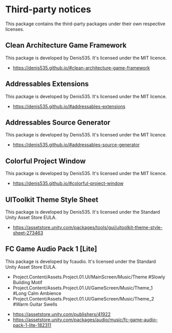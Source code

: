 # Third-party notices
This package contains the third-party packages under their own respective licenses.

## Clean Architecture Game Framework
This package is developed by Denis535.
It's licensed under the MIT licence.
- https://denis535.github.io/#clean-architecture-game-framework

## Addressables Extensions
This package is developed by Denis535.
It's licensed under the MIT licence.
- https://denis535.github.io/#addressables-extensions

## Addressables Source Generator
This package is developed by Denis535.
It's licensed under the MIT licence.
- https://denis535.github.io/#addressables-source-generator

## Colorful Project Window
This package is developed by Denis535.
It's licensed under the MIT licence.
- https://denis535.github.io/#colorful-project-window

## UIToolkit Theme Style Sheet
This package is developed by Denis535.
It's licensed under the Standard Unity Asset Store EULA.
- https://assetstore.unity.com/packages/tools/gui/uitoolkit-theme-style-sheet-273463

## FC Game Audio Pack 1 [Lite]
This package is developed by fcaudio.
It's licensed under the Standard Unity Asset Store EULA.
* Project.Content/Assets.Project.01.UI/MainScreen/Music/Theme #Slowly Building Motif
* Project.Content/Assets.Project.01.UI/GameScreen/Music/Theme_1 #Long Calm Ambience
* Project.Content/Assets.Project.01.UI/GameScreen/Music/Theme_2 #Warm Guitar Swells
- https://assetstore.unity.com/publishers/41922
- https://assetstore.unity.com/packages/audio/music/fc-game-audio-pack-1-lite-182311
